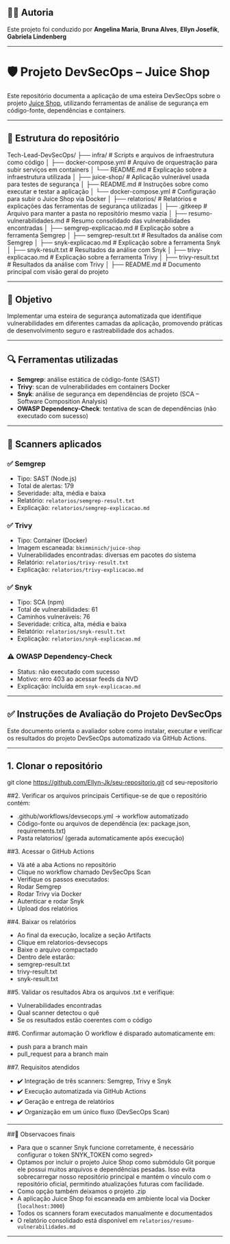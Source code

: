 ## 👩‍💻 Autoria
Este projeto foi conduzido por **Angelina Maria**, **Bruna Alves**, **Ellyn Josefik**, **Gabriela Lindenberg**

---

# 🛡️ Projeto DevSecOps – Juice Shop
Este repositório documenta a aplicação de uma esteira DevSecOps sobre o projeto [Juice Shop](https://github.com/juice-shop/juice-shop), utilizando ferramentas de análise de segurança em código-fonte, dependências e containers.

---

## 📁 Estrutura do repositório
Tech-Lead-DevSecOps/
├── infra/                          # Scripts e arquivos de infraestrutura como código
│   ├── docker-compose.yml          # Arquivo de orquestração para subir serviços em containers
│   └── README.md                   # Explicação sobre a infraestrutura utilizada
│
├── juice-shop/                     # Aplicação vulnerável usada para testes de segurança
│   ├── README.md                   # Instruções sobre como executar e testar a aplicação
│   └── docker-compose.yml          # Configuração para subir o Juice Shop via Docker
│
├── relatorios/                     # Relatórios e explicações das ferramentas de segurança utilizadas
│   ├── .gitkeep                    # Arquivo para manter a pasta no repositório mesmo vazia
│   ├── resumo-vulnerabilidades.md # Resumo consolidado das vulnerabilidades encontradas
│   ├── semgrep-explicacao.md      # Explicação sobre a ferramenta Semgrep
│   ├── semgrep-result.txt         # Resultados da análise com Semgrep
│   ├── snyk-explicacao.md         # Explicação sobre a ferramenta Snyk
│   ├── snyk-result.txt            # Resultados da análise com Snyk
│   ├── trivy-explicacao.md        # Explicação sobre a ferramenta Trivy
│   ├── trivy-result.txt           # Resultados da análise com Trivy
│
├── README.md                       # Documento principal com visão geral do projeto

---

## 🎯 Objetivo
Implementar uma esteira de segurança automatizada que identifique vulnerabilidades em diferentes camadas da aplicação, promovendo práticas de desenvolvimento seguro e rastreabilidade dos achados.

---

## 🔍 Ferramentas utilizadas

- **Semgrep**: análise estática de código-fonte (SAST)
- **Trivy**: scan de vulnerabilidades em containers Docker
- **Snyk**: análise de segurança em dependências de projeto (SCA – Software Composition Analysis)
- **OWASP Dependency-Check**: tentativa de scan de dependências (não executado com sucesso)

---

## 🧪 Scanners aplicados

### ✅ Semgrep

- Tipo: SAST (Node.js)
- Total de alertas: 179
- Severidade: alta, média e baixa
- Relatório: `relatorios/semgrep-result.txt`
- Explicação: `relatorios/semgrep-explicacao.md`

### ✅ Trivy

- Tipo: Container (Docker)
- Imagem escaneada: `bkimminich/juice-shop`
- Vulnerabilidades encontradas: diversas em pacotes do sistema
- Relatório: `relatorios/trivy-result.txt`
- Explicação: `relatorios/trivy-explicacao.md`

### ✅ Snyk

- Tipo: SCA (npm)
- Total de vulnerabilidades: 61
- Caminhos vulneráveis: 76
- Severidade: crítica, alta, média e baixa
- Relatório: `relatorios/snyk-result.txt`
- Explicação: `relatorios/snyk-explicacao.md`

### ⚠️ OWASP Dependency-Check

- Status: não executado com sucesso
- Motivo: erro 403 ao acessar feeds da NVD
- Explicação: incluída em `snyk-explicacao.md`

---

## ✅ Instruções de Avaliação do Projeto DevSecOps

Este documento orienta o avaliador sobre como instalar, executar e verificar os resultados do projeto DevSecOps automatizado via GitHub Actions.

---

## 1. Clonar o repositório
git clone https://github.com/Ellyn-Jk/seu-repositorio.git
cd seu-repositorio

##2. Verificar os arquivos principais
Certifique-se de que o repositório contém:
- .github/workflows/devsecops.yml → workflow automatizado
- Código-fonte ou arquivos de dependência (ex: package.json, requirements.txt)
- Pasta relatorios/ (gerada automaticamente após execução)

##3. Acessar o GitHub Actions
- Vá até a aba Actions no repositório
- Clique no workflow chamado DevSecOps Scan
- Verifique os passos executados:
- Rodar Semgrep
- Rodar Trivy via Docker
- Autenticar e rodar Snyk
- Upload dos relatórios

##4. Baixar os relatórios
- Ao final da execução, localize a seção Artifacts
- Clique em relatorios-devsecops
- Baixe o arquivo compactado
- Dentro dele estarão:
- semgrep-result.txt
- trivy-result.txt
- snyk-result.txt

##5. Validar os resultados
Abra os arquivos .txt e verifique:
- Vulnerabilidades encontradas
- Qual scanner detectou o quê
- Se os resultados estão coerentes com o código

##6. Confirmar automação
O workflow é disparado automaticamente em:
- push para a branch main
- pull_request para a branch main

##7. Requisitos atendidos
- ✔️ Integração de três scanners: Semgrep, Trivy e Snyk
- ✔️ Execução automatizada via GitHub Actions
- ✔️ Geração e entrega de relatórios
- ✔️ Organização em um único fluxo (DevSecOps Scan)


---

##💬 Observacoes finais

- Para que o scanner Snyk funcione corretamente, é necessário configurar o token SNYK_TOKEN como segred>
- Optamos por incluir o projeto Juice Shop como submódulo Git porque ele possui muitos arquivos e dependências pesadas. Isso evita sobrecarregar nosso repositório principal e mantém o vínculo com o repositório oficial, permitindo atualizações futuras com facilidade.
- Como opção também deixamos o projeto .zip
- A aplicação Juice Shop foi escaneada em ambiente local via Docker (`localhost:3000`)
- Todos os scanners foram executados manualmente e documentados
- O relatório consolidado está disponível em `relatorios/resumo-vulnerabilidades.md`

---

